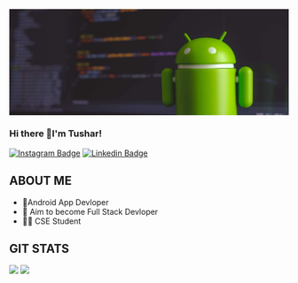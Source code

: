 <img align="center" src="https://raw.githubusercontent.com/TusharB4321/TusharB4321/main/banner.jpg"/>

### Hi there 👋I'm Tushar!

[![Instagram Badge](https://img.shields.io/badge/-tushar_bodalwar-orange?style=plastic-square&logo=instagram&logoColor=white&link=https://instagram.com/tushar_bodalwar/)](https://instagram.com/tushar_bodalwar)
[![Linkedin Badge](https://img.shields.io/badge/-Tushar_Bodalwar-blue?style=plastic-square&logo=Linkedin&logoColor=white&link=https://www.linkedin.com/in/Tushar_Bodalwar/)](https://www.linkedin.com/in/Tushar_Bodalwar/)

## ABOUT ME

- 📱Android App Devloper
- 🧿 Aim to become Full Stack Devloper
- 👨‍💻 CSE Student

## GIT STATS

<img src="https://github-readme-stats.vercel.app/api?username=TusharB4321&&show_icons=true&count_private=true&theme=radical"/>
<img src="https://github-readme-streak-stats.herokuapp.com/?user=TusharB4321&theme=radical"/>





